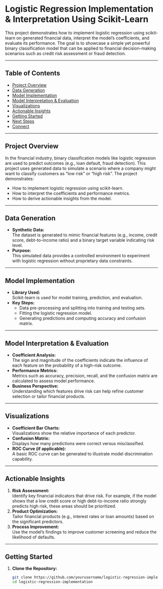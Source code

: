 # Logistic Regression Implementation & Interpretation Using Scikit-Learn

This project demonstrates how to implement logistic regression using scikit-learn on generated financial data, interpret the model’s coefficients, and evaluate its performance. The goal is to showcase a simple yet powerful binary classification model that can be applied to financial decision-making scenarios such as credit risk assessment or fraud detection.

---

## Table of Contents

- [Project Overview](#project-overview)
- [Data Generation](#data-generation)
- [Model Implementation](#model-implementation)
- [Model Interpretation & Evaluation](#model-interpretation--evaluation)
- [Visualizations](#visualizations)
- [Actionable Insights](#actionable-insights)
- [Getting Started](#getting-started)
- [Next Steps](#next-steps)
- [Connect](#connect)

---

## Project Overview

In the financial industry, binary classification models like logistic regression are used to predict outcomes (e.g., loan default, fraud detection). This project uses generated data to simulate a scenario where a company might want to classify customers as “low risk” or “high risk”. The project demonstrates:
- How to implement logistic regression using scikit-learn.
- How to interpret the coefficients and performance metrics.
- How to derive actionable insights from the model.

---

## Data Generation

- **Synthetic Data:**  
  The dataset is generated to mimic financial features (e.g., income, credit score, debt-to-income ratio) and a binary target variable indicating risk level.
- **Purpose:**  
  This simulated data provides a controlled environment to experiment with logistic regression without proprietary data constraints.

---

## Model Implementation

- **Library Used:**  
  Scikit-learn is used for model training, prediction, and evaluation.
- **Key Steps:**  
  - Data pre-processing and splitting into training and testing sets.
  - Fitting the logistic regression model.
  - Generating predictions and computing accuracy and confusion matrix.

---

## Model Interpretation & Evaluation

- **Coefficient Analysis:**  
  The sign and magnitude of the coefficients indicate the influence of each feature on the probability of a high-risk outcome.
- **Performance Metrics:**  
  Metrics such as accuracy, precision, recall, and the confusion matrix are calculated to assess model performance.
- **Business Perspective:**  
  Understanding which features drive risk can help refine customer selection or tailor financial products.

---

## Visualizations

- **Coefficient Bar Charts:**  
  Visualizations show the relative importance of each predictor.
- **Confusion Matrix:**  
  Displays how many predictions were correct versus misclassified.
- **ROC Curve (if applicable):**  
  A basic ROC curve can be generated to illustrate model discrimination capability.

---

## Actionable Insights

1. **Risk Assessment:**  
   Identify key financial indicators that drive risk. For example, if the model shows that a low credit score or high debt-to-income ratio strongly predicts high risk, these areas should be prioritized.
2. **Product Optimization:**  
   Tailor financial products (e.g., interest rates or loan amounts) based on the significant predictors.
3. **Process Improvement:**  
   Use the model’s findings to improve customer screening and reduce the likelihood of defaults.

---

## Getting Started

1. **Clone the Repository:**

   ```bash
   git clone https://github.com/yourusername/logistic-regression-implementation.git
   cd logistic-regression-implementation

